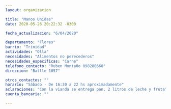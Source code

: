 ```yaml
---
layout: organizacion

title: "Manos Unidas"
date: 2020-05-26 20:22:32 -0300

fecha_actualizacion: "6/04/2020"

departamento: "Flores"
barrio: "Trinidad"
actividades: "Olla"
necesidades: "Alimentos no perecederos"
necesidades_especificas: "Carne"
telefono_contacto: "Ruben Montaño 098280668"
direccion: "Batlle 1057"

otros_contactos: ""
horario: "Sábado - De 16:30 a 22 hs aproximadamente"
aclaraciones: "Con la vianda se entrega pan, 2 litros de leche y fruta"
cuenta_bancaria: ""

---
```

